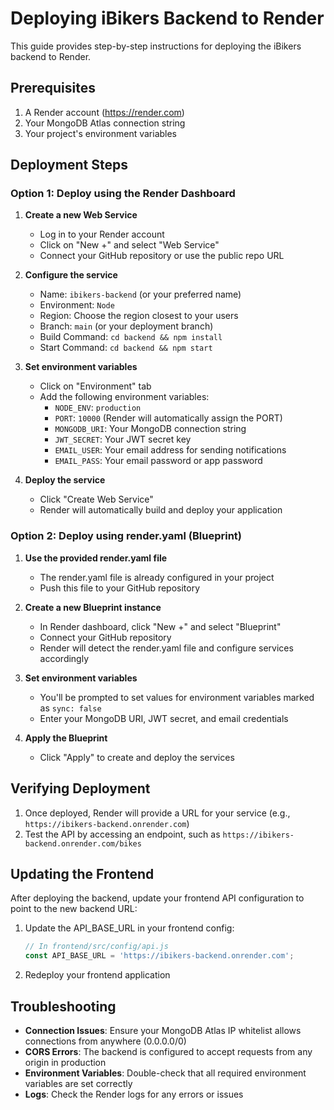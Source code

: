 # Deploying iBikers Backend to Render

This guide provides step-by-step instructions for deploying the iBikers backend to Render.

## Prerequisites

1. A Render account (https://render.com)
2. Your MongoDB Atlas connection string
3. Your project's environment variables

## Deployment Steps

### Option 1: Deploy using the Render Dashboard

1. **Create a new Web Service**
   - Log in to your Render account
   - Click on "New +" and select "Web Service"
   - Connect your GitHub repository or use the public repo URL

2. **Configure the service**
   - Name: `ibikers-backend` (or your preferred name)
   - Environment: `Node`
   - Region: Choose the region closest to your users
   - Branch: `main` (or your deployment branch)
   - Build Command: `cd backend && npm install`
   - Start Command: `cd backend && npm start`

3. **Set environment variables**
   - Click on "Environment" tab
   - Add the following environment variables:
     - `NODE_ENV`: `production`
     - `PORT`: `10000` (Render will automatically assign the PORT)
     - `MONGODB_URI`: Your MongoDB connection string
     - `JWT_SECRET`: Your JWT secret key
     - `EMAIL_USER`: Your email address for sending notifications
     - `EMAIL_PASS`: Your email password or app password

4. **Deploy the service**
   - Click "Create Web Service"
   - Render will automatically build and deploy your application

### Option 2: Deploy using render.yaml (Blueprint)

1. **Use the provided render.yaml file**
   - The render.yaml file is already configured in your project
   - Push this file to your GitHub repository

2. **Create a new Blueprint instance**
   - In Render dashboard, click "New +" and select "Blueprint"
   - Connect your GitHub repository
   - Render will detect the render.yaml file and configure services accordingly

3. **Set environment variables**
   - You'll be prompted to set values for environment variables marked as `sync: false`
   - Enter your MongoDB URI, JWT secret, and email credentials

4. **Apply the Blueprint**
   - Click "Apply" to create and deploy the services

## Verifying Deployment

1. Once deployed, Render will provide a URL for your service (e.g., `https://ibikers-backend.onrender.com`)
2. Test the API by accessing an endpoint, such as `https://ibikers-backend.onrender.com/bikes`

## Updating the Frontend

After deploying the backend, update your frontend API configuration to point to the new backend URL:

1. Update the API_BASE_URL in your frontend config:
   ```javascript
   // In frontend/src/config/api.js
   const API_BASE_URL = 'https://ibikers-backend.onrender.com';
   ```

2. Redeploy your frontend application

## Troubleshooting

- **Connection Issues**: Ensure your MongoDB Atlas IP whitelist allows connections from anywhere (0.0.0.0/0)
- **CORS Errors**: The backend is configured to accept requests from any origin in production
- **Environment Variables**: Double-check that all required environment variables are set correctly
- **Logs**: Check the Render logs for any errors or issues